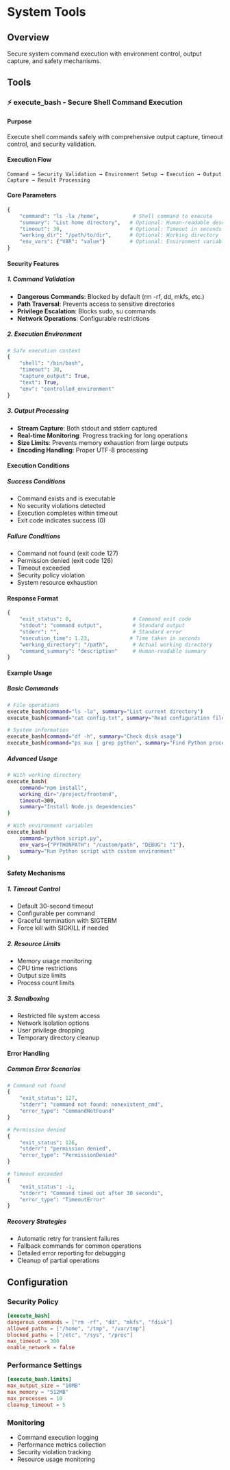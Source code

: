 # System Tools

## Overview
Secure system command execution with environment control, output capture, and safety mechanisms.

## Tools

### ⚡ execute_bash - Secure Shell Command Execution

#### Purpose
Execute shell commands safely with comprehensive output capture, timeout control, and security validation.

#### Execution Flow
```
Command → Security Validation → Environment Setup → Execution → Output Capture → Result Processing
```

#### Core Parameters
```python
{
    "command": "ls -la /home",           # Shell command to execute
    "summary": "List home directory",   # Optional: Human-readable description
    "timeout": 30,                      # Optional: Timeout in seconds (default: 30)
    "working_dir": "/path/to/dir",      # Optional: Working directory
    "env_vars": {"VAR": "value"}        # Optional: Environment variables
}
```

#### Security Features

##### 1. **Command Validation**
- **Dangerous Commands**: Blocked by default (rm -rf, dd, mkfs, etc.)
- **Path Traversal**: Prevents access to sensitive directories
- **Privilege Escalation**: Blocks sudo, su commands
- **Network Operations**: Configurable restrictions

##### 2. **Execution Environment**
```python
# Safe execution context
{
    "shell": "/bin/bash",
    "timeout": 30,
    "capture_output": True,
    "text": True,
    "env": "controlled_environment"
}
```

##### 3. **Output Processing**
- **Stream Capture**: Both stdout and stderr captured
- **Real-time Monitoring**: Progress tracking for long operations
- **Size Limits**: Prevents memory exhaustion from large outputs
- **Encoding Handling**: Proper UTF-8 processing

#### Execution Conditions

##### Success Conditions
- Command exists and is executable
- No security violations detected
- Execution completes within timeout
- Exit code indicates success (0)

##### Failure Conditions
- Command not found (exit code 127)
- Permission denied (exit code 126)
- Timeout exceeded
- Security policy violation
- System resource exhaustion

#### Response Format
```python
{
    "exit_status": 0,                    # Command exit code
    "stdout": "command output",          # Standard output
    "stderr": "",                        # Standard error
    "execution_time": 1.23,             # Time taken in seconds
    "working_directory": "/path",        # Actual working directory
    "command_summary": "description"     # Human-readable summary
}
```

#### Example Usage

##### Basic Commands
```bash
# File operations
execute_bash(command="ls -la", summary="List current directory")
execute_bash(command="cat config.txt", summary="Read configuration file")

# System information
execute_bash(command="df -h", summary="Check disk usage")
execute_bash(command="ps aux | grep python", summary="Find Python processes")
```

##### Advanced Usage
```bash
# With working directory
execute_bash(
    command="npm install", 
    working_dir="/project/frontend",
    timeout=300,
    summary="Install Node.js dependencies"
)

# With environment variables
execute_bash(
    command="python script.py",
    env_vars={"PYTHONPATH": "/custom/path", "DEBUG": "1"},
    summary="Run Python script with custom environment"
)
```

#### Safety Mechanisms

##### 1. **Timeout Control**
- Default 30-second timeout
- Configurable per command
- Graceful termination with SIGTERM
- Force kill with SIGKILL if needed

##### 2. **Resource Limits**
- Memory usage monitoring
- CPU time restrictions
- Output size limits
- Process count limits

##### 3. **Sandboxing**
- Restricted file system access
- Network isolation options
- User privilege dropping
- Temporary directory cleanup

#### Error Handling

##### Common Error Scenarios
```python
# Command not found
{
    "exit_status": 127,
    "stderr": "command not found: nonexistent_cmd",
    "error_type": "CommandNotFound"
}

# Permission denied
{
    "exit_status": 126, 
    "stderr": "permission denied",
    "error_type": "PermissionDenied"
}

# Timeout exceeded
{
    "exit_status": -1,
    "stderr": "Command timed out after 30 seconds",
    "error_type": "TimeoutError"
}
```

##### Recovery Strategies
- Automatic retry for transient failures
- Fallback commands for common operations
- Detailed error reporting for debugging
- Cleanup of partial operations

## Configuration

### Security Policy
```toml
[execute_bash]
dangerous_commands = ["rm -rf", "dd", "mkfs", "fdisk"]
allowed_paths = ["/home", "/tmp", "/var/tmp"]
blocked_paths = ["/etc", "/sys", "/proc"]
max_timeout = 300
enable_network = false
```

### Performance Settings
```toml
[execute_bash.limits]
max_output_size = "10MB"
max_memory = "512MB" 
max_processes = 10
cleanup_timeout = 5
```

### Monitoring
- Command execution logging
- Performance metrics collection
- Security violation tracking
- Resource usage monitoring
